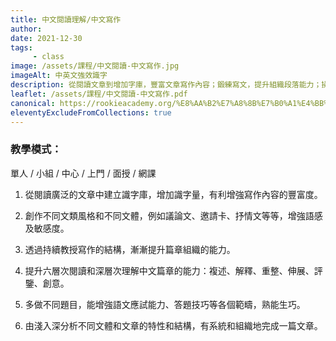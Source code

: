 ```yaml
---
title: 中文閱讀理解/中文寫作
author:
date: 2021-12-30
tags: 
     - class
image: /assets/課程/中文閱讀-中文寫作.jpg
imageAlt: 中英文強效識字
description: 從閱讀文章到增加字庫，豐富文章寫作內容；鍛練寫文，提升組織段落能力；操練應識答題技能；熟識不同體裁，例如議論文，邀請卡、抒情文，增強語感及敏感度；深層次理解文章：複述、解釋、重整、伸展、評鑒、創意；分析文體和文章的特性和結構，有系統和組織地完成一篇文章。
leaflet: /assets/課程/中文閱讀-中文寫作.pdf
canonical: https://rookieacademy.org/%E8%AA%B2%E7%A8%8B%E7%B0%A1%E4%BB%8B/%E4%B8%AD%E6%96%87%E9%96%B1%E8%AE%80%E7%90%86%E8%A7%A3-%E5%AF%AB%E4%BD%9C/
eleventyExcludeFromCollections: true
---
```


### 教學模式：
單人 / 小組 / 中心 / 上門 / 面授 / 網課

1. 從閱讀廣泛的文章中建立識字庫，增加識字量，有利增強寫作內容的豐富度。

2. 創作不同文類風格和不同文體，例如議論文、邀請卡、抒情文等等，增強語感及敏感度。

3. 透過持續教授寫作的結構，漸漸提升篇章組織的能力。

4. 提升六層次閱讀和深層次理解中文篇章的能力：複述、解釋、重整、伸展、評鑒、創意。

5. 多做不同題目，能增強語文應試能力、答題技巧等各個範疇，熟能生巧。

6. 由淺入深分析不同文體和文章的特性和結構，有系統和組織地完成一篇文章。